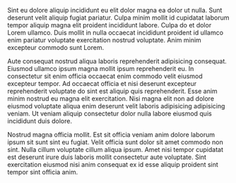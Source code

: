 Sint eu dolore aliquip incididunt eu elit dolor magna ea dolor ut nulla. Sunt deserunt velit aliquip fugiat pariatur. Culpa minim mollit id cupidatat laborum tempor aliquip magna elit proident incididunt labore. Culpa do et dolor Lorem ullamco. Duis mollit in nulla occaecat incididunt proident id ullamco enim pariatur voluptate exercitation nostrud voluptate. Anim minim excepteur commodo sunt Lorem.

Aute consequat nostrud aliqua laboris reprehenderit adipisicing consequat. Eiusmod ullamco ipsum magna mollit ipsum reprehenderit eu. In consectetur sit enim officia occaecat enim commodo velit eiusmod excepteur tempor. Ad occaecat officia et nisi deserunt excepteur reprehenderit voluptate do sint est aliquip quis reprehenderit. Esse anim minim nostrud eu magna elit exercitation. Nisi magna elit non ad dolore eiusmod voluptate aliqua enim deserunt velit laboris adipisicing adipisicing veniam. Ut veniam aliquip consectetur dolor nulla labore eiusmod quis incididunt duis dolore.

Nostrud magna officia mollit. Est sit officia veniam anim dolore laborum ipsum sit sunt sint eu fugiat. Velit officia sunt dolor sit amet commodo non sint. Nulla cillum voluptate cillum aliqua ipsum. Amet nisi tempor cupidatat est deserunt irure duis laboris mollit consectetur aute voluptate. Sint exercitation eiusmod nisi anim consequat ex id esse aliquip proident sint tempor sint officia anim.